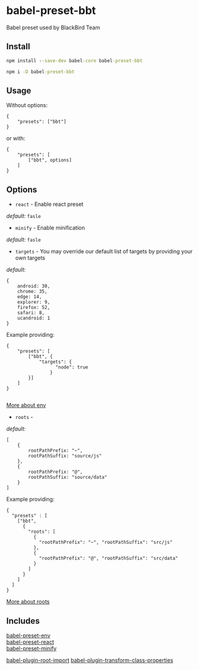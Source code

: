 # babel-preset-bbt
Babel preset used by BlackBird Team

## Install
```cmd
npm install --save-dev babel-core babel-preset-bbt
```

```cmd
npm i -D babel-preset-bbt
```

## Usage

Without options:
```
{
	"presets": ["bbt"]
}
```

or with: 
```
{
	"presets": [
	    ["bbt", options]
    ]
}
```

## Options

- ```react``` - Enable react preset

_default:_ ```fasle``` 

- ```minify``` - Enable minification

 _default:_ ```fasle```
 
- ```targets``` - You may override our default list of targets by providing your own targets

_default:_ 
```
{
    android: 30,
    chrome: 35,
    edge: 14,
    explorer: 9,
    firefox: 52,
    safari: 8,
    ucandroid: 1
}                             
```
Example providing:
```
{
	"presets": [
	    ["bbt", {
	        "targets": {
                  "node": true
                }
	    }]
    ]
}
    
```

[More about env](https://github.com/babel/babel-preset-env#targets)

- ```roots``` - 

_default:_ 
```
[
	{
		rootPathPrefix: "~",
		rootPathSuffix: "source/js"
	},
	{
		rootPathPrefix: "@",
		rootPathSuffix: "source/data"
	}
]                            
```
Example providing:
```
{
  "presets" : [
    ["bbt",
      {
        "roots": [
          {
            "rootPathPrefix": "~", "rootPathSuffix": "src/js"
          },
          {
            "rootPathPrefix": "@", "rootPathSuffix": "src/data"
          }
        ]
      }
    ]
  ]
}  
```

[More about roots](https://github.com/entwicklerstube/babel-plugin-root-import)

## Includes

[babel-preset-env](https://github.com/babel/babel-preset-env#targets)\
[babel-preset-react](https://github.com/babel/babel/tree/master/packages/babel-preset-react)\
[babel-preset-minify](https://github.com/babel/minify/tree/master/packages/babel-preset-minify)

[babel-plugin-root-import](https://github.com/entwicklerstube/babel-plugin-root-import)
[babel-plugin-transform-class-properties](https://babeljs.io/docs/plugins/transform-class-properties/)